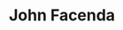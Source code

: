 ---
pid: LS137
title: John Facenda
location_transcription: Broad St. Wall of Fame
zipcode: 
outside_phl: 
neighborhood: 
age: 
age_range: 
instagram: 
image_file_name: LS_137.jpg
proposal_transcription: "-John Facenda of Channel 10 News was a broadcast pioneer
  in Philadelphia. He should be added to our walk of fame. Why isn't he there already?"
topic: Figure,Philadelphia
topic_summary: 0, 0
type: Plaque
keywords_other: media, news, walk of fame, notable figure
credit: Ralph Holland
image_labels: 
twitter: 
facebook: 
permalink: "/monuments/ls137/"
layout: item-page
---
